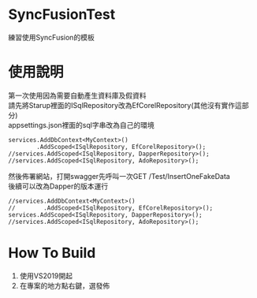 # SyncFusionTest
練習使用SyncFusion的模板

# 使用說明
第一次使用因為需要自動產生資料庫及假資料  
請先將Starup裡面的ISqlRepository改為EfCorelRepository(其他沒有實作這部分)  
appsettings.json裡面的sql字串改為自己的環境  
```
services.AddDbContext<MyContext>()
        .AddScoped<ISqlRepository, EfCorelRepository>();
//services.AddScoped<ISqlRepository, DapperRepository>();
//services.AddScoped<ISqlRepository, AdoRepository>();
```
然後佈署網站，打開swagger先呼叫一次GET /Test/InsertOneFakeData  
後續可以改為Dapper的版本運行
```
//services.AddDbContext<MyContext>()
//        .AddScoped<ISqlRepository, EfCorelRepository>();
services.AddScoped<ISqlRepository, DapperRepository>();
//services.AddScoped<ISqlRepository, AdoRepository>();
```

# How To Build
1. 使用VS2019開起
2. 在專案的地方點右鍵，選發佈
